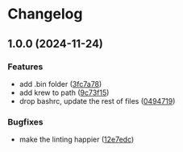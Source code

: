 # Changelog

## 1.0.0 (2024-11-24)


### Features

* add .bin folder ([3fc7a78](https://github.com/tboerger/homeshick-linux/commit/3fc7a7876d1766d30a58d0dac5a4677fd069632a))
* add krew to path ([9c73f15](https://github.com/tboerger/homeshick-linux/commit/9c73f1533eddbad915b8a1e6c0638c56c0ccff69))
* drop bashrc, update the rest of files ([0494719](https://github.com/tboerger/homeshick-linux/commit/0494719614d1e7e02ea5bc2da0278ffc8ad942b7))


### Bugfixes

* make the linting happier ([12e7edc](https://github.com/tboerger/homeshick-linux/commit/12e7edc21fbe305f73596ba48eb41cb8cfa57ac5))
